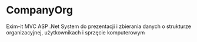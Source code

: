 CompanyOrg
==========

Exim-it MVC ASP .Net System do prezentacji i zbierania danych o strukturze organizacyjnej, użytkownikach i sprzęcie komputerowym
